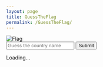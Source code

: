 ```yaml
---
layout: page
title: GuessTheFlag
permalink: /GuessTheFlag/
---
```

<div id="flag-container">
  <img id="country-flag" src="" alt="Flag">
</div>

<div id="guess-container">
    <input type="text" id="user-guess" placeholder="Guess the country name">
    <button id="submit-guess">Submit</button>
</div>

<div id="message-container">
    <p id="message"></p>
</div>

<div id="loading-message">Loading...</div>

<script type="module" src="{{ site.baseurl }}/assets/javascript/guess-the-flag.mjs"></script>